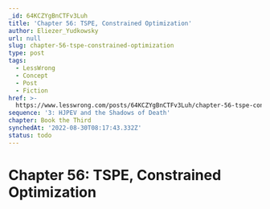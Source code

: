 ```yaml
---
_id: 64KCZYgBnCTFv3Luh
title: 'Chapter 56: TSPE, Constrained Optimization'
author: Eliezer_Yudkowsky
url: null
slug: chapter-56-tspe-constrained-optimization
type: post
tags:
  - LessWrong
  - Concept
  - Post
  - Fiction
href: >-
  https://www.lesswrong.com/posts/64KCZYgBnCTFv3Luh/chapter-56-tspe-constrained-optimization
sequence: '3: HJPEV and the Shadows of Death'
chapter: Book the Third
synchedAt: '2022-08-30T08:17:43.332Z'
status: todo
---
```


# Chapter 56: TSPE, Constrained Optimization
